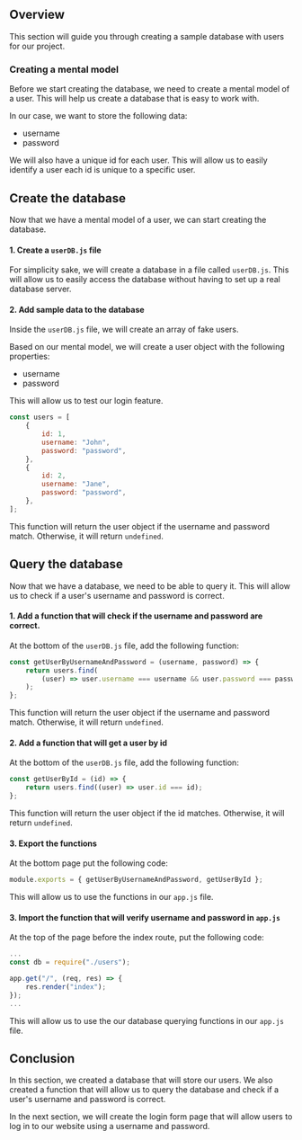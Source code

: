 ## Overview

This section will guide you through creating a sample database with users for our project.

### Creating a mental model

Before we start creating the database, we need to create a mental model of a user. This will help us create a database that is easy to work with.

In our case, we want to store the following data:

- username
- password

We will also have a unique id for each user. This will allow us to easily identify a user each id is unique to a specific user.

## Create the database

Now that we have a mental model of a user, we can start creating the database.

#### 1. Create a `userDB.js` file

For simplicity sake, we will create a database in a file called `userDB.js`. This will allow us to easily access the database without having to set up a real database server.

#### 2. Add sample data to the database

Inside the `userDB.js` file, we will create an array of fake users.

Based on our mental model, we will create a user object with the following properties:

- username
- password

This will allow us to test our login feature.

```js
const users = [
	{
		id: 1,
		username: "John",
		password: "password",
	},
	{
		id: 2,
		username: "Jane",
		password: "password",
	},
];
```

This function will return the user object if the username and password match. Otherwise, it will return `undefined`.

## Query the database

Now that we have a database, we need to be able to query it. This will allow us to check if a user's username and password is correct.

#### 1. Add a function that will check if the username and password are correct.

At the bottom of the `userDB.js` file, add the following function:

```js
const getUserByUsernameAndPassword = (username, password) => {
	return users.find(
		(user) => user.username === username && user.password === password
	);
};
```

This function will return the user object if the username and password match. Otherwise, it will return `undefined`.

#### 2. Add a function that will get a user by id

At the bottom of the `userDB.js` file, add the following function:

```js
const getUserById = (id) => {
	return users.find((user) => user.id === id);
};
```

This function will return the user object if the id matches. Otherwise, it will return `undefined`.

#### 3. Export the functions

At the bottom page put the following code:

```js
module.exports = { getUserByUsernameAndPassword, getUserById };
```

This will allow us to use the functions in our `app.js` file.

#### 3. Import the function that will verify username and password in `app.js`

At the top of the page before the index route, put the following code:

```js
...
const db = require("./users");

app.get("/", (req, res) => {
    res.render("index");
});
...
```

This will allow us to use the our database querying functions in our `app.js` file.

## Conclusion

In this section, we created a database that will store our users. We also created a function that will allow us to query the database and check if a user's username and password is correct.

In the next section, we will create the login form page that will allow users to log in to our website using a username and password.
